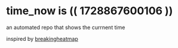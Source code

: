 # time_now is (( 1728867600106 ))

an automated repo that shows the currnent time

inspired by [breakingheatmap](https://github.com/breakingheatmap/breakingheatmap)